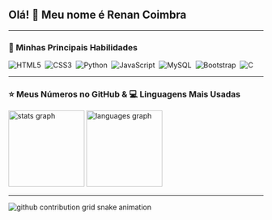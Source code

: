 ## Olá! 👋 Meu nome é Renan Coimbra

---

### 🚀 Minhas Principais Habilidades

<p align="left">
  <img src="https://img.shields.io/badge/HTML5-E34F26?style=for-the-badge&logo=html5&logoColor=white" alt="HTML5"/>&nbsp;
  <img src="https://img.shields.io/badge/CSS3-1572B6?style=for-the-badge&logo=css3&logoColor=white" alt="CSS3"/>&nbsp;
  <img src="https://img.shields.io/badge/Python-3776AB?style=for-the-badge&logo=python&logoColor=white" alt="Python"/>&nbsp;
  <img src="https://img.shields.io/badge/JavaScript-F7DF1E?style=for-the-badge&logo=javascript&logoColor=black" alt="JavaScript"/>&nbsp;
  <img src="https://img.shields.io/badge/MySQL-4479A1?style=for-the-badge&logo=mysql&logoColor=white" alt="MySQL"/>&nbsp;
  <img src="https://img.shields.io/badge/Bootstrap-7952B3?style=for-the-badge&logo=bootstrap&logoColor=white" alt="Bootstrap"/>&nbsp;
  <img src="https://img.shields.io/badge/C-A8B9CC?style=for-the-badge&logo=c&logoColor=white" alt="C"/>
</p>

---

### ⭐ Meus Números no GitHub & 💻 Linguagens Mais Usadas

<div align="left">
  <img src="https://github-readme-stats.vercel.app/api?username=Renan2583&hide_title=false&hide_rank=false&show_icons=true&include_all_commits=true&count_private=true&disable_animations=false&theme=dracula&locale=pt-br&hide_border=false" height="150" alt="stats graph"  />
  <img src="https://github-readme-stats.vercel.app/api/top-langs?username=caioxsf&locale=pt-br&hide_title=false&layout=compact&card_width=320&langs_count=6&theme=dracula&hide_border=false" height="150" alt="languages graph"  />
</div>

---

<picture align="center">
  <source media="(prefers-color-scheme: dark)" srcset="https://raw.githubusercontent.com/Renan2583/Renan2583/output/github-contribution-grid-snake-dark.svg">
  <source media="(prefers-color-scheme: light)" srcset="https://raw.githubusercontent.com/Renan2583/Renan2583/output/github-contribution-grid-snake-dark.svg">
  <img align="center" alt="github contribution grid snake animation" src="https://raw.githubusercontent.com/Renan2583/Renan2583/output/github-snake-light.svg">
</picture>
